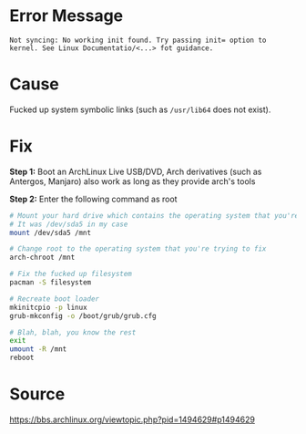 # Error Message

```
Not syncing: No working init found. Try passing init= option to kernel. See Linux Documentatio/<...> fot guidance.
```

# Cause

Fucked up system symbolic links (such as `/usr/lib64` does not exist).

# Fix

**Step 1:** Boot an ArchLinux Live USB/DVD, Arch derivatives (such as Antergos, Manjaro) also work as long as they provide arch's tools

**Step 2:** Enter the following command as root

```sh
# Mount your hard drive which contains the operating system that you're trying to fix
# It was /dev/sda5 in my case
mount /dev/sda5 /mnt

# Change root to the operating system that you're trying to fix
arch-chroot /mnt

# Fix the fucked up filesystem
pacman -S filesystem

# Recreate boot loader
mkinitcpio -p linux
grub-mkconfig -o /boot/grub/grub.cfg

# Blah, blah, you know the rest
exit
umount -R /mnt
reboot
```

# Source

https://bbs.archlinux.org/viewtopic.php?pid=1494629#p1494629
